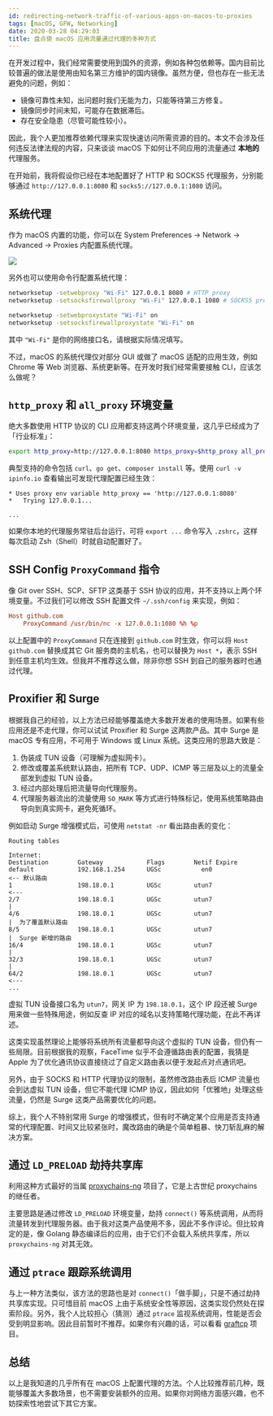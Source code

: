 ```yaml
---
id: redirecting-network-traffic-of-various-apps-on-macos-to-proxies
tags: [macOS, GFW, Networking]
date: 2020-03-28 04:29:03
title: 盘点使 macOS 应用流量通过代理的多种方式
---
```


在开发过程中，我们经常需要使用到国外的资源，例如各种包依赖等。国内目前比较普遍的做法是使用由知名第三方维护的国内镜像。虽然方便，但也存在一些无法避免的问题，例如：

- 镜像可靠性未知，出问题时我们无能为力，只能等待第三方修复。
- 镜像同步时间未知，可能存在数据滞后。
- 存在安全隐患（尽管可能性较小）。

因此，我个人更加推荐依赖代理来实现快速访问所需资源的目的。本文不会涉及任何违反法律法规的内容，只来谈谈 macOS 下如何让不同应用的流量通过 **本地的** 代理服务。

<!--more-->

在开始前，我将假设你已经在本地配置好了 HTTP 和 SOCKS5 代理服务，分别能够通过 `http://127.0.0.1:8080` 和 `socks5://127.0.0.1:1080` 访问。

## 系统代理

作为 macOS 内置的功能，你可以在 System Preferences -> Network -> Advanced -> Proxies 内配置系统代理。

![](/resources/0575c4fefed9644a5774137af4e7adc6.png)

另外也可以使用命令行配置系统代理：

```bash
networksetup -setwebproxy "Wi-Fi" 127.0.0.1 8080 # HTTP proxy
networksetup -setsocksfirewallproxy "Wi-Fi" 127.0.0.1 1080 # SOCKS5 proxy

networksetup -setwebproxystate "Wi-Fi" on
networksetup -setsocksfirewallproxystate "Wi-Fi" on
```

其中 `"Wi-Fi"` 是你的网络接口名，请根据实际情况填写。

不过，macOS 的系统代理仅对部分 GUI 或做了 macOS 适配的应用生效，例如 Chrome 等 Web 浏览器、系统更新等。在开发时我们经常需要接触 CLI，应该怎么做呢？

## `http_proxy` 和 `all_proxy` 环境变量

绝大多数使用 HTTP 协议的 CLI 应用都支持这两个环境变量，这几乎已经成为了「行业标准」：

```bash
export http_proxy=http://127.0.0.1:8080 https_proxy=$http_proxy all_proxy=socks5://127.0.0.1:1080
```

典型支持的命令包括 `curl`、`go get`、`composer install` 等。使用 `curl -v ipinfo.io` 查看输出可发现代理配置已经生效：

```plain
* Uses proxy env variable http_proxy == 'http://127.0.0.1:8080'
*   Trying 127.0.0.1...

...
```

如果你本地的代理服务常驻后台运行，可将 `export ...` 命令写入 `.zshrc`，这样每次启动 Zsh（Shell）时就自动配置好了。

## SSH Config `ProxyCommand` 指令

像 Git over SSH、SCP、SFTP 这类基于 SSH 协议的应用，并不支持以上两个环境变量。不过我们可以修改 SSH 配置文件 `~/.ssh/config` 来实现，例如：

```conf
Host github.com
    ProxyCommand /usr/bin/nc -x 127.0.0.1:1080 %h %p
```

以上配置中的 `ProxyCommand` 只在连接到 `github.com` 时生效，你可以将 `Host github.com` 替换成其它 Git 服务商的主机名，也可以替换为 `Host *`，表示 SSH 到任意主机均生效。但我并不推荐这么做，除非你想 SSH 到自己的服务器时也通过代理。

## Proxifier 和 Surge

根据我自己的经验，以上方法已经能够覆盖绝大多数开发者的使用场景。如果有些应用还是不走代理，你可以试试 Proxifier 和 Surge 这两款产品。其中 Surge 是 macOS 专有应用，不可用于 Windows 或 Linux 系统。这类应用的思路大致是：

1. 伪装成 TUN 设备（可理解为虚拟网卡）。
2. 修改或覆盖系统默认路由，把所有 TCP、UDP、ICMP 等三层及以上的流量全部发到虚拟 TUN 设备。
3. 经过内部处理后把流量导向代理服务。
4. 代理服务器流出的流量使用 `SO_MARK` 等方式进行特殊标记，使用系统策略路由导向到真实网卡，避免死循环。

例如启动 Surge 增强模式后，可使用 `netstat -nr` 看出路由表的变化：

```plain
Routing tables

Internet:
Destination        Gateway            Flags        Netif Expire
default            192.168.1.254      UGSc           en0             <-- 默认路由
1                  198.18.0.1         UGSc         utun7             <---
2/7                198.18.0.1         UGSc         utun7              |
4/6                198.18.0.1         UGSc         utun7              |  为了覆盖默认路由
8/5                198.18.0.1         UGSc         utun7              |  Surge 新增的路由
16/4               198.18.0.1         UGSc         utun7              |
32/3               198.18.0.1         UGSc         utun7              |
64/2               198.18.0.1         UGSc         utun7             <---
...
```

虚拟 TUN 设备接口名为 `utun7`，网关 IP 为 `198.18.0.1`，这个 IP 段还被 Surge 用来做一些特殊用途，例如反查 IP 对应的域名以支持策略代理功能，在此不再详述。

这类实现虽然理论上能够将系统所有流量都导向这个虚拟的 TUN 设备，但仍有一些局限。目前根据我的观察，FaceTime 似乎不会遵循路由表的配置，我猜是 Apple 为了优化通讯协议直接绕过了自定义路由表以便于发起点对点通讯吧。

另外，由于 SOCKS 和 HTTP 代理协议的限制，虽然修改路由表后 ICMP 流量也会到达虚拟 TUN 设备，但它不能代理 ICMP 协议，因此如何「优雅地」处理这些流量，仍然是 Surge 这类产品需要优化的问题。

综上，我个人不特别常用 Surge 的增强模式，但有时不确定某个应用是否支持通常的代理配置、时间又比较紧张时，魔改路由的确是个简单粗暴、快刀斩乱麻的解决方案。

## 通过 `LD_PRELOAD` 劫持共享库

利用这种方式最好的当属 [proxychains-ng](https://github.com/rofl0r/proxychains-ng) 项目了，它是上古世纪 proxychains 的继任者。

主要思路是通过修改 `LD_PRELOAD` 环境变量，劫持 `connect()` 等系统调用，从而将流量转发到代理服务器。由于我对这类产品使用不多，因此不多作评论。但比较肯定的是，像 Golang 静态编译后的应用，由于它们不会载入系统共享库，所以 `proxychains-ng` 对其无效。

## 通过 `ptrace` 跟踪系统调用

与上一种方法类似，该方法的思路也是对 `connect()`「做手脚」，只是不通过劫持共享库实现。只可惜目前 macOS 上由于系统安全性等原因，这类实现仍然处在探索阶段。另外，我个人比较担心（猜测）通过 `ptrace` 监视系统调用，性能是否会受到明显影响。因此目前暂时不推荐。如果你有兴趣的话，可以看看 [graftcp](https://github.com/hmgle/graftcp) 项目。

## 总结

以上是我知道的几乎所有在 macOS 上配置代理的方法。个人比较推荐前几种，既能够覆盖大多数场景，也不需要安装额外的应用。如果你对网络方面感兴趣，也不妨探索性地尝试下其它方案。
